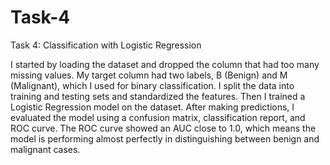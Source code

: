 # Task-4
Task 4: Classification with Logistic Regression

I started by loading the dataset and dropped the column that had too many missing values. My target column had two labels, B (Benign) and M (Malignant), which I used for binary classification. I split the data into training and testing sets and standardized the features. Then I trained a Logistic Regression model on the dataset. After making predictions, I evaluated the model using a confusion matrix, classification report, and ROC curve. The ROC curve showed an AUC close to 1.0, which means the model is performing almost perfectly in distinguishing between benign and malignant cases.
